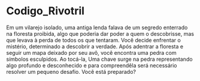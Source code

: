 # Codigo_Rivotril
Em um vilarejo isolado, uma antiga lenda falava de um segredo enterrado na floresta proibida, algo que poderia dar poder a quem o descobrisse, mas que levava à perda de todos os que tentaram. Você decide enfrentar o mistério, determinado a descobrir a verdade. Após adentrar a floresta e seguir um mapa deixado por seu avô, você encontra uma pedra com símbolos esculpidos. Ao tocá-la, Uma chave surge na pedra representando algo profundo e desconhecido e para compreendêla será necessário resolver um pequeno desafio. Você está preparado? 
